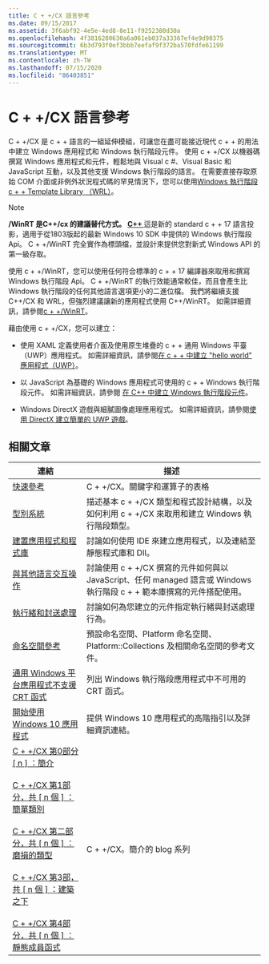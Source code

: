 ```yaml
---
title: C + +/CX 語言參考
ms.date: 09/15/2017
ms.assetid: 3f6abf92-4e5e-4ed8-8e11-f9252380d30a
ms.openlocfilehash: 4f3816280630a6a061eb037a33367ef4e9d90375
ms.sourcegitcommit: 6b3d793f0ef3bbb7eefaf9f372ba570fdfe61199
ms.translationtype: MT
ms.contentlocale: zh-TW
ms.lasthandoff: 07/15/2020
ms.locfileid: "86403851"
---
```

# <a name="ccx-language-reference"></a>C + +/CX 語言參考

C + +/CX 是 c + + 語言的一組延伸模組，可讓您在盡可能接近現代 c + + 的用法中建立 Windows 應用程式和 Windows 執行階段元件。 使用 c + +/CX 以機器碼撰寫 Windows 應用程式和元件，輕鬆地與 Visual c #、Visual Basic 和 JavaScript 互動，以及其他支援 Windows 執行階段的語言。 在需要直接存取原始 COM 介面或非例外狀況程式碼的罕見情況下，您可以使用[Windows 執行階段 c + + Template Library （WRL）](../windows/windows-runtime-cpp-template-library-wrl.md)。

> [!NOTE]
> **/WinRT 是C++/cx 的建議替代方式。 [ C++ ](/windows/uwp/cpp-and-winrt-apis/index)** 這是新的 standard c + + 17 語言投影，適用于從1803版起的最新 Windows 10 SDK 中提供的 Windows 執行階段 Api。 C + +/WinRT 完全實作為標頭檔，並設計來提供您對新式 Windows API 的第一級存取。
>
> 使用 c + +/WinRT，您可以使用任何符合標準的 c + + 17 編譯器來取用和撰寫 Windows 執行階段 Api。 C + +/WinRT 的執行效能通常較佳，而且會產生比 Windows 執行階段的任何其他語言選項更小的二進位檔。 我們將繼續支援 C++/CX 和 WRL，但強烈建議讓新的應用程式使用 C++/WinRT。 如需詳細資訊，請參閱[c + +/WinRT](/windows/uwp/cpp-and-winrt-apis/index)。

藉由使用 c + +/CX，您可以建立：

- 使用 XAML 定義使用者介面及使用原生堆疊的 c + + 通用 Windows 平臺（UWP）應用程式。 如需詳細資訊，請參閱[在 c + + 中建立 "hello world" 應用程式（UWP）](/windows/uwp/get-started/create-a-basic-windows-10-app-in-cpp)。

- 以 JavaScript 為基礎的 Windows 應用程式可使用的 c + + Windows 執行階段元件。 如需詳細資訊，請參閱 [在 C++ 中建立 Windows 執行階段元件](/windows/uwp/winrt-components/creating-windows-runtime-components-in-cpp)。

- Windows DirectX 遊戲與細膩圖像處理應用程式。 如需詳細資訊，請參閱[使用 DirectX 建立簡單的 UWP 遊戲](/windows/uwp/gaming/tutorial--create-your-first-uwp-directx-game)。

## <a name="related-articles"></a>相關文章

| 連結 | 描述 |
|--|--|
| [快速參考](../cppcx/quick-reference-c-cx.md) | C + +/CX。關鍵字和運算子的表格 |
| [型別系統](../cppcx/type-system-c-cx.md) | 描述基本 c + +/CX 類型和程式設計結構，以及如何利用 c + +/CX 來取用和建立 Windows 執行階段類型。 |
| [建置應用程式和程式庫](../cppcx/building-apps-and-libraries-c-cx.md) | 討論如何使用 IDE 來建立應用程式，以及連結至靜態程式庫和 Dll。 |
| [與其他語言交互操作](../cppcx/interoperating-with-other-languages-c-cx.md) | 討論使用 c + +/CX 撰寫的元件如何與以 JavaScript、任何 managed 語言或 Windows 執行階段 c + + 範本庫撰寫的元件搭配使用。 |
| [執行緒和封送處理](../cppcx/threading-and-marshaling-c-cx.md) | 討論如何為您建立的元件指定執行緒與封送處理行為。 |
| [命名空間參考](../cppcx/namespaces-reference-c-cx.md) | 預設命名空間、Platform 命名空間、Platform::Collections 及相關命名空間的參考文件。 |
| [通用 Windows 平台應用程式不支援 CRT 函式](../cppcx/crt-functions-not-supported-in-universal-windows-platform-apps.md) | 列出 Windows 執行階段應用程式中不可用的 CRT 函式。 |
| [開始使用 Windows 10 應用程式](/windows/uwp/get-started/) | 提供 Windows 10 應用程式的高階指引以及詳細資訊連結。 |
| [C + +/CX 第0部分 \[ n \] ：簡介](https://devblogs.microsoft.com/cppblog/ccx-part-0-of-n-an-introduction/)<br /><br />[C + +/CX 第1部分，共 \[ n 個 \] ：簡單類別](https://devblogs.microsoft.com/cppblog/ccx-part-1-of-n-a-simple-class/)<br /><br />[C + +/CX 第二部分，共 \[ n 個 \] ：磨損的類型](https://devblogs.microsoft.com/cppblog/ccx-part-2-of-n-types-that-wear-hats/)<br /><br />[C + +/CX 第3部，共 \[ n 個 \] ：建築之下](https://devblogs.microsoft.com/cppblog/ccx-part-3-of-n-under-construction/)<br /><br />[C + +/CX 第4部分，共 \[ n 個 \] ：靜態成員函式](https://devblogs.microsoft.com/cppblog/ccx-part-4-of-n-static-member-functions/)| C + +/CX。簡介的 blog 系列 |

